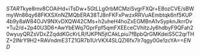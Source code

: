$START$kye8mv8COAiHd+iTsDw+5GtLLg0rbMCMziSvgrFXQr+E8ozCVE/sBWmyWn86qy68FKXSXnNZMQbERA38TJ8nFKFxPwzxRRVuAEmbtqk6nf5KUP4b9y8aW84OJV9NXvDXQW42CMs+h2uheH4hoZxEGMBnA1vSypknJkrrDv+Tu2/d+2p40U3D6+AwYbEWq7GprFpf5qmFXEEceCVhltzJy6hdbyF9QFah20wyuyQRZsVDxZZqddKGcKrLR/fJKPN5jtCAkLpiu7fBpbQrGMKdeiS5C2qrTHZ+2INrY9H2+RAVndmE3TZ1GR7b1UrVKX4SLQZl6fx7lr7qgy0Ge1zcYA==$END$